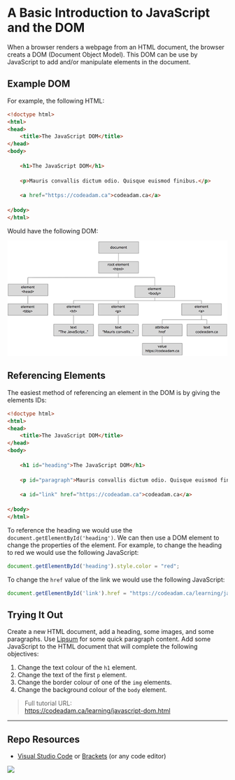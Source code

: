 # A Basic Introduction to JavaScript and the DOM

When a browser renders a webpage from an HTML document, the browser creats a DOM (Document Object Model). This DOM can be use by JavaScript to add and/or manipulate elements in the document.

## Example DOM

For example, the following HTML:

```html
<!doctype html>
<html>
<head>
    <title>The JavaScript DOM</title>
</head>
<body>

    <h1>The JavaScript DOM</h1>

    <p>Mauris convallis dictum odio. Quisque euismod finibus.</p>

    <a href="https://codeadam.ca">codeadam.ca</a>
    
</body>
</html>
```

Would have the following DOM:

![DOM Chart](_readme/dom-chart.png)

## Referencing Elements

The easiest method of referencing an element in the DOM is by giving the elements IDs:

```html
<!doctype html>
<html>
<head>
    <title>The JavaScript DOM</title>
</head>
<body>

    <h1 id="heading">The JavaScript DOM</h1>

    <p id="paragraph">Mauris convallis dictum odio. Quisque euismod finibus.</p>

    <a id="link" href="https://codeadam.ca">codeadam.ca</a>
    
</body>
</html>
```

To reference the heading we would use the `document.getElementById('heading')`. We can then use a DOM element to change the properties of the element. For example, to change the heading to red we would use the following JavaScript:

```javascript
document.getElementById('heading').style.color = "red";
```

To change the `href` value of the link we would use the following JavaScript:

```javascript
document.getElementById('link').href = "https://codeadam.ca/learning/javascript-dom.html";
```

## Trying It Out

Create a new HTML document, add a heading, some images, and some paragraphs. Use [Lipsum](https://lipsum.com/) for some quick paragraph content. Add some JavaScript to the HTML document that will complete the following objectives:

1. Change the text colour of the `h1` element.
2. Change the text of the first `p` element.
3. Change the border colour of one of the `img` elements.
4. Change the background colour of the `body` element.

> Full tutorial URL:   
> https://codeadam.ca/learning/javascript-dom.html

***

## Repo Resources

* [Visual Studio Code](https://code.visualstudio.com/) or [Brackets](http://brackets.io/) (or any code editor)

<a href="https://codeadam.ca">
<img src="https://codeadam.ca/images/code-block.png" width="100">
</a>
